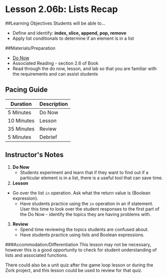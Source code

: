 # Lesson 2.06b: Lists Recap

##Learning Objectives
Students will be able to... 
* Define and identify: **index, slice, append, pop, remove**
* Apply list conditionals to determine if an element is in a list

##Materials/Preparation
* [Do Now]
* Associated Reading - section 2.6 of Book
* Read through the do now, lesson, and lab so that you are familiar with the requirements and can assist students

## Pacing Guide
| **Duration**   | **Description** |
| ---------- | ----------- |
| 5 Minutes  | Do Now      |
| 10 Minutes | Lesson      |
| 35 Minutes | Review      |
| 5 Minutes | Debrief  |

## Instructor's Notes
1. **Do Now**
    * Students experiment and learn that if they want to find out if a particular element is in a list, there is a useful tool that can save time.
2. **Lesson**
  * Go over the list `in` operation. Ask what the return value is (Boolean expression).
    * Have students practice using the `in` operation in an if statement. User this time to look over the student responses to the first part of the Do Now - identify the topics they are having problems with.
3. **Review**
    * Spend time reviewing the topics students are confused about.
    * Have students practice using lists and Boolean expressions.

###Accommodation/Differentiation 
This lesson may not be necessary, however this is a good opportunity to check for student understanding of lists and associated functions. 

There could also be a unit quiz after the game loop lesson or during the Zork project, and this lesson could be used to review for that quiz.
  
[Do Now]:do_now2.md
